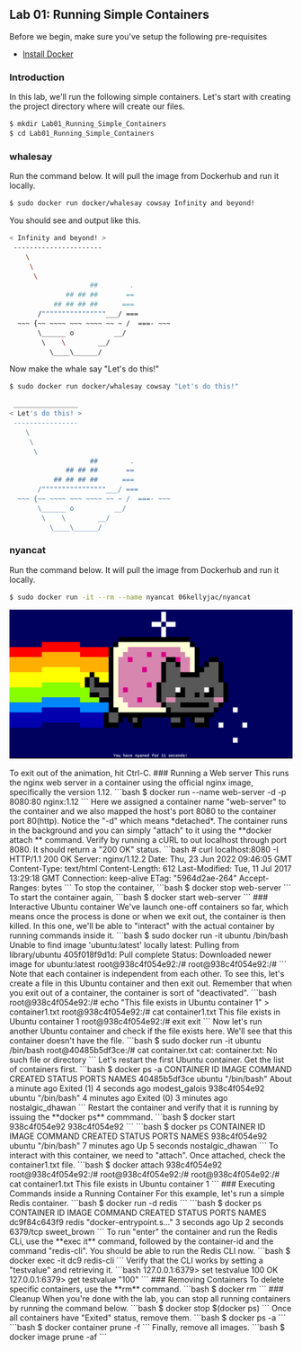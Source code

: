 ## Lab 01: Running Simple Containers


Before we begin, make sure you've setup the following pre-requisites

  - [Install Docker](../pages/01-Pre-requisites/labs-docker-pre-requisites/README.md)



### Introduction

In this lab, we'll run the following simple containers. Let's start with creating the project directory where will create our files.

```bash
$ mkdir Lab01_Running_Simple_Containers 
$ cd Lab01_Running_Simple_Containers 
```

### whalesay

Run the command below. It will pull the image from Dockerhub and run it locally.

```bash
$ sudo docker run docker/whalesay cowsay Infinity and beyond!
```

You should see and output like this.

```bash
< Infinity and beyond! >
 ----------------------
    \
     \
      \
                    ##        .
              ## ## ##       ==
           ## ## ## ##      ===
       /""""""""""""""""___/ ===
  ~~~ {~~ ~~~~ ~~~ ~~~~ ~~ ~ /  ===- ~~~
       \______ o          __/
        \    \        __/
          \____\______/
```

Now make the whale say "Let's do this!"

```bash
$ sudo docker run docker/whalesay cowsay "Let's do this!"
```
```bash
 ________________
< Let's do this! >
 ----------------
    \
     \
      \
                    ##        .
              ## ## ##       ==
           ## ## ## ##      ===
       /""""""""""""""""___/ ===
  ~~~ {~~ ~~~~ ~~~ ~~~~ ~~ ~ /  ===- ~~~
       \______ o          __/
        \    \        __/
          \____\______/ 
```
### nyancat 
Run the command below. It will pull the image from Dockerhub and run it locally.
```bash
$ sudo docker run -it --rm --name nyancat 06kellyjac/nyancat
```
<p align=center>
<img src="../Images/0619nyancat.png">
</p>
To exit out of the animation, hit Ctrl-C.
### Running a Web server
This runs the nginx web server in a container using the official nginx image, specifically the version 1.12.
```bash
$ docker run --name web-server -d -p 8080:80 nginx:1.12 
```
Here we assigned a container name "web-server" to the container and we also mapped the host's port 8080 to the container port 80(http).
Notice the "-d" which means *detached*. The container runs in the background and you can simply "attach" to it using the **docker attach <container-id></container-id>** command.
Verify by running a cURL to out localhost through port 8080. It should return a "200 OK" status.
```bash
# curl localhost:8080 -I
HTTP/1.1 200 OK
Server: nginx/1.12.2
Date: Thu, 23 Jun 2022 09:46:05 GMT
Content-Type: text/html
Content-Length: 612
Last-Modified: Tue, 11 Jul 2017 13:29:18 GMT
Connection: keep-alive
ETag: "5964d2ae-264"
Accept-Ranges: bytes 
```
To stop the container,
```bash
$ docker stop web-server 
```
To start the container again,
```bash
$ docker start web-server 
```
### Interactive Ubuntu container
We've launch one-off containers so far, which means once the process is done or when we exit out, the container is then killed. In this one, we'll be able to "interact" with the actual container by running commands inside it.
```bash
$ sudo docker run -it ubuntu /bin/bash
Unable to find image 'ubuntu:latest' locally
latest: Pulling from library/ubuntu
405f018f9d1d: Pull complete
Status: Downloaded newer image for ubuntu:latest
root@938c4f054e92:/#
root@938c4f054e92:/#
```
Note that each container is independent from each other. To see this, let's create a file in this Ubuntu container and then exit out. Remember that when you exit out of a container, the container is sort of "deactivated".
```bash
root@938c4f054e92:/# echo "This file exists in Ubuntu container 1" > container1.txt 
root@938c4f054e92:/# cat container1.txt
This file exists in Ubuntu container 1
root@938c4f054e92:/# exit
exit
```
Now let's run another Ubuntu container and check if the file exists here. We'll see that this container doesn't have the file.
```bash
$ sudo docker run -it ubuntu /bin/bash
root@40485b5df3ce:/# cat container.txt
cat: container.txt: No such file or directory 
```
Let's restart the first Ubuntu container. Get the list of containers first. 
```bash
$ docker ps -a
CONTAINER ID   IMAGE             COMMAND                  CREATED              STATUS                         PORTS     NAMES
40485b5df3ce   ubuntu            "/bin/bash"              About a minute ago   Exited (1) 4 seconds ago                 modest_galois
938c4f054e92   ubuntu            "/bin/bash"              4 minutes ago        Exited (0) 3 minutes ago                 nostalgic_dhawan
```
Restart the container and verify that it is running by issuing the **docker ps** commmand.
```bash
$ docker start 938c4f054e92
938c4f054e92 
```
```bash
$ docker ps
CONTAINER ID   IMAGE     COMMAND       CREATED         STATUS         PORTS     NAMES
938c4f054e92   ubuntu    "/bin/bash"   7 minutes ago   Up 5 seconds             nostalgic_dhawan 
```
To interact with this container, we need to "attach". Once attached, check the container1.txt file.
```bash
$ docker attach 938c4f054e92
root@938c4f054e92:/# 
root@938c4f054e92:/# 
root@938c4f054e92:/# cat container1.txt
This file exists in Ubuntu container 1
```
### Executing Commands inside a Running Container
For this example, let's run a simple Redis container.
```bash
$ docker run -d redis 
```
```bash
$ docker ps
CONTAINER ID   IMAGE     COMMAND                  CREATED         STATUS         PORTS      NAMES
dc9f84c643f9   redis     "docker-entrypoint.s…"   3 seconds ago   Up 2 seconds   6379/tcp   sweet_brown 
```
To run "enter" the container and run the Redis CLi, use the **exec it** command, followed by the container-id and the command "redis-cli". You should be able to run the Redis CLI now.
```bash
$ docker exec -it dc9 redis-cli 
```
Verify that the CLI works by setting a "testvalue" and retrieving it.
```bash
127.0.0.1:6379> set testvalue 100
OK
127.0.0.1:6379> get testvalue
"100" 
```
### Removing Containers
To delete specific containers, use the **rm** command.
```bash
$ docker rm <container-id>
```
### Cleanup 
When you're done with the lab, you can stop all running containers by running the command below.
```bash
$ docker stop $(docker ps) 
```
Once all containers have "Exited" status, remove them.
```bash
$ docker ps  -a 
```
```bash
$ docker container prune -f 
```
Finally, remove all images.
```bash
$ docker image prune -af 
```